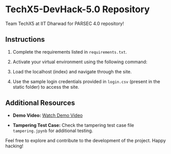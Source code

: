 # TechX5-DevHack-5.0 Repository

Team TechX5 at IIT Dharwad for PARSEC 4.0 repository!

## Instructions

1. Complete the requirements listed in `requirements.txt`.

2. Activate your virtual environment using the following command:

3. Load the localhost (index) and navigate through the site.

4. Use the sample login credentials provided in `login.csv` (present in the static folder) to access the site.

## Additional Resources

- **Demo Video:** [Watch Demo Video](https://www.youtube.com/watch?v=rFdOdK302AY)

- **Tampering Test Case:** Check the tampering test case file `tampering.jpynb` for additional testing.

Feel free to explore and contribute to the development of the project. Happy hacking!
